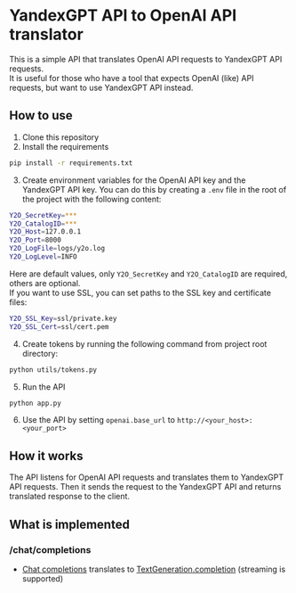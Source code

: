 # YandexGPT API to OpenAI API translator
This is a simple API that translates OpenAI API requests to YandexGPT API requests.  
It is useful for those who have a tool that expects OpenAI (like) API requests, but want to use YandexGPT API instead.  

## How to use
1. Clone this repository
2. Install the requirements
```bash
pip install -r requirements.txt
```
3. Create environment variables for the OpenAI API key and the YandexGPT API key. You can do this by creating a `.env` file in the root of the project with the following content:
```bash
Y2O_SecretKey=***
Y2O_CatalogID=***
Y2O_Host=127.0.0.1
Y2O_Port=8000
Y2O_LogFile=logs/y2o.log
Y2O_LogLevel=INFO
```
Here are default values, only `Y2O_SecretKey` and `Y2O_CatalogID` are required, others are optional.  
If you want to use SSL, you can set paths to the SSL key and certificate files:  
```bash
Y2O_SSL_Key=ssl/private.key
Y2O_SSL_Cert=ssl/cert.pem
```
4. Create tokens by running the following command from project root directory:  
```bash
python utils/tokens.py
```
5. Run the API
```bash
python app.py
```
6. Use the API by setting `openai.base_url` to `http://<your_host>:<your_port>` 

## How it works
The API listens for OpenAI API requests and translates them to YandexGPT API requests. Then it sends the request to the YandexGPT API and returns translated response to the client.  

## What is implemented
### /chat/completions 
* [Chat completions](https://platform.openai.com/docs/api-reference/chat/create) translates to [TextGeneration.completion](https://yandex.cloud/ru/docs/foundation-models/text-generation/api-ref/TextGeneration/completion) (streaming is supported)